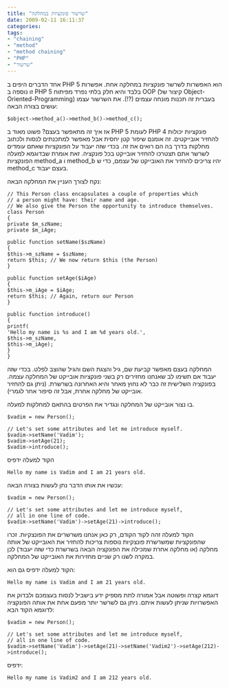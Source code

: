 ```yaml
---
title: "שרשור פונקציות במחלקה"
date: 2009-02-11 16:11:37
categories: 
tags: 
- "chaining"
- "method"
- "method chaining"
- "PHP"
- "שרשור"
---
```


אחד הדברים היפים ב PHP 5 הוא האפשרות לשרשר פונקציות במחלקה אחת. אפשרות זו נוספה ב PHP 5 בלבד והיא חלק בלתי נפרד מפיתוח OOP (קיצור של Object-Oriented-Programming) בעברית זה תכנות מונחה עצמים (?!). את השרשור עצמו עושים בצורה הבאה:

<!--more-->

```
$object->method_a()->method_b()->method_c();
```

אז איך זה מתאפשר בעצם? פשוט מאוד ב PHP 5 לעומת PHP 4 פונקציות יכולות להחזיר אובייקטים. זה אומנם שיפור קטן יחסית אבל מאפשר למתכנתים לנסות ולכתוב מחלקות בדרך בה הם רואים את זה. בכדי שזה יעבוד על הפונקציות שאתם עומדים לשרשר אתם תצטרכו להחזיר אובייקט בכל פונקציה. זאת אומרת שבדוגמא למעלה הפונקציות method_a ו method_b יהיו צריכים להחזיר את האובייקט של עצמם, כדי ש method_c בעצם יעבוד.

נקח לצורך העניין את המחלקה הבאה:

```
// This Person class encapsulates a couple of properties which
// a person might have: their name and age.
// We also give the Person the opportunity to introduce themselves.
class Person
{
private $m_szName;
private $m_iAge;

public function setName($szName)
{
$this->m_szName = $szName;
return $this; // We now return $this (the Person)
}

public function setAge($iAge)
{
$this->m_iAge = $iAge;
return $this; // Again, return our Person
}

public function introduce()
{
printf(
'Hello my name is %s and I am %d years old.',
$this->m_szName,
$this->m_iAge);
}
}
```

המחלקה בעצם מאפשר קביעת שם, גיל והצגת השם והגיל שהוצב לפלט. בכדי שזה יעבוד אם תשימו לב שאנחנו מחזירים רק בשני פונקציות אובייקט של המחלקה עצמה. בפונקציה השלישית זה כבר לא נחוץ מאחר והיא האחרונה בשרשרת. (ניתן גם להחזיר אובייקט של מחלקה אחרת, אבל זה סיפור אחר לגמרי).

בו נצור אובייקט של המחלקה ונגדיר את הפרטים בהתאם למחלקות למעלה.

```
$vadim = new Person();

// Let's set some attributes and let me introduce myself.
$vadim->setName('Vadim');
$vadim->setAge(21);
$vadim->introduce();
```

הקוד למעלה ידפיס

```
Hello my name is Vadim and I am 21 years old.
```

עכשיו את אותו הדבר נתן לעשות בצורה הבאה:

```
$vadim = new Person();

// Let's set some attributes and let me introduce myself,
// all in one line of code.
$vadim->setName('Vadim')->setAge(21)->introduce();
```

הקוד למעלה זהה לקוד הקודם, רק כאן אנחנו משרשרים את הפונצקיות. זכרו שהפונקציות שמשרשרת פונצקיות נוספות צריכות להחזיר את האובייקט של אותה מחלקה (או מחלקה אחרת שמכילה את הפונקציה הבאה בשרשרת כדי שזה יעבוד) לכן במקרה לשנו רק שניים מחזירות את האובייקט של המחלקה.

הקוד למעלה ידפיס גם הוא:

```
Hello my name is Vadim and I am 21 years old.
```

דוגמא קצרה ופשוטה אבל אמורה לתת מספיק ידע בישביל לנסות בעצמכם ולבדוק את האפשרויות שניתן לעשות איתם. ניתן גם לשרשר יותר מפעם אחת את אותה הפונקציה לדוגמא הקוד הבא:

```
$vadim = new Person();

// Let's set some attributes and let me introduce myself,
// all in one line of code.
$vadim->setName('Vadim')->setAge(21)->setName('Vadim2')->setAge(212)->introduce();
```

ידפיס:

```
Hello my name is Vadim2 and I am 212 years old.
```
